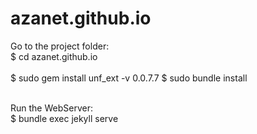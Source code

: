 # azanet.github.io


Go to the project folder:<br>
$ cd azanet.github.io
<br><br>
$ sudo gem install unf_ext -v 0.0.7.7
$ sudo bundle install
<br><br>


Run the WebServer:<br>
$ bundle exec jekyll serve
